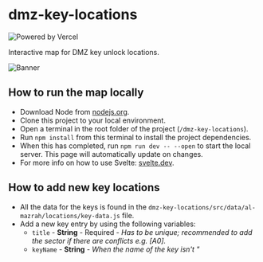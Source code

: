 # dmz-key-locations
![Powered by Vercel](https://github.com/SjorsWijsman/dmz-key-locations/blob/main/src/assets/powered-by-vercel.svg?raw=true)

Interactive map for DMZ key unlock locations.

![Banner](https://github.com/SjorsWijsman/dmz-key-locations/blob/main/static/banner.jpg?raw=true)

## How to run the map locally

- Download Node from [nodejs.org](https://nodejs.org/en/).
- Clone this project to your local environment.
- Open a terminal in the root folder of the project (`/dmz-key-locations`).
- Run `npm install` from this terminal to install the project dependencies.
- When this has completed, run `npm run dev -- --open` to start the local server. This page will automatically update on changes.
- For more info on how to use Svelte: [svelte.dev](https://svelte.dev/).

## How to add new key locations

- All the data for the keys is found in the `dmz-key-locations/src/data/al-mazrah/locations/key-data.js` file.
- Add a new key entry by using the following variables:
  - `title` - **String** - Required - _Has to be unique; recommended to add the sector if there are conflicts e.g. [A0]._
  - `keyName` - **String** - _When the name of the key isn't "<title> Key" you aa custom key name is added._
  - `location` - **Object with x & y coordinates** - Required - _Map coordinates are shown in the bottom left._
  - `description` - **List of Strings** - _Every list item is a paragraph, supports html tags._
  - `video` - **String** - _Link to a video on YouTube, only uses the video id, e.g. `https://www.youtube.com/watch?v=xvFZjo5PgG0` = `xvFZjo5PgG0`_
  - `tags` - **List of Strings** - _Accepted values: `"mission"`, `"fortress"`_
- Regenerate the `keys.js` file by running `npm run generate-key-data`. This automatically generates ids for every key location, used as a unique identifier in the application.

